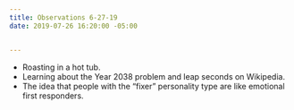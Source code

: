 ```yaml
---
title: Observations 6-27-19
date: 2019-07-26 16:20:00 -05:00


---
```


- Roasting in a hot tub.
- Learning about the Year 2038 problem and leap seconds on Wikipedia.
- The idea that people with the “fixer” personality type are like emotional first responders.